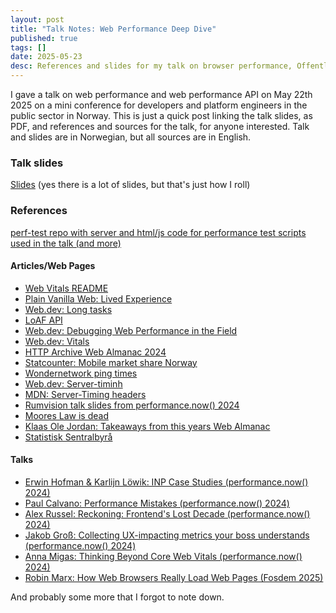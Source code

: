 ```yaml
---
layout: post
title: "Talk Notes: Web Performance Deep Dive"
published: true
tags: []
date: 2025-05-23
desc: References and slides for my talk on browser performance, Offentlig fagdag 2025
---
```


I gave a talk on web performance and web performance API on May 22th 2025 on a mini conference for developers and  platform engineers in the public sector in Norway. This is just a quick post linking the talk slides, as PDF, and references and sources for the talk, for anyone interested. Talk and slides are in Norwegian, but all sources are in English. 

### Talk slides

[Slides](/assets/media/browser-perf.pdf) (yes there is a lot of slides, but that's just how I roll)

### References

[perf-test repo with server and html/js code for performance test scripts used in the talk (and more)](https://github.com/knuthaug/perf-test)

#### Articles/Web Pages

- [Web Vitals README](https://github.com/GoogleChrome/web-vitals/)
- [Plain Vanilla Web: Lived Experience](https://plainvanillaweb.com/blog/articles/2024-09-30-lived-experience/)
- [Web.dev: Long tasks](https://web.dev/articles/long-tasks-devtools)
- [LoAF API](https://developer.chrome.com/docs/web-platform/long-animation-frames)
- [Web.dev: Debugging Web Performance in the Field](https://web.dev/articles/debug-performance-in-the-field)
- [Web.dev: Vitals](https://web.dev/articles/vitals)
- [HTTP Archive Web Almanac 2024](https://almanac.httparchive.org/en/2024/)
- [Statcounter: Mobile market share Norway](https://gs.statcounter.com/vendor-market-share/mobile/norway)
- [Wondernetwork ping times](https://wondernetwork.com/pings/Bangkok)
- [Web.dev: Server-timinh](https://web.dev/articles/custom-metrics?utm_source=devtools#server-timing-api)
- [MDN: Server-Timing headers](https://developer.mozilla.org/en-US/docs/Web/HTTP/Reference/Headers/Server-Timing)
- [Rumvision talk slides from performance.now() 2024 ](https://www.rumvision.com/file/upload/doc/20241115-performance-now.pdf)
- [Moores Law is dead](https://cap.csail.mit.edu/death-moores-law-what-it-means-and-what-might-fill-gap-going-forward)
- [Klaas Ole Jordan: Takeaways from this years Web Almanac](https://www.kojordan.com/blog/takeaways-from-this-years-web-almanac)
- [Statistisk Sentralbyrå](https://ssb.no/)

#### Talks

- [Erwin Hofman & Karlijn Löwik: INP Case Studies (performance.now() 2024)](https://www.youtube.com/watch?v=whgZ8PTh82M)
- [Paul Calvano: Performance Mistakes (performance.now() 2024)](https://www.youtube.com/watch?v=j5E_U_hu7g0)
- [Alex Russel: Reckoning: Frontend's Lost Decade (performance.now() 2024)](https://www.youtube.com/watch?v=0XwWVjQOmyg)
- [Jakob Groß: Collecting UX-impacting metrics your boss understands (performance.now() 2024)](https://www.youtube.com/watch?v=Lu9OtuRJ0QI)
- [Anna Migas: Thinking Beyond Core Web Vitals (performance.now() 2024)](https://www.youtube.com/watch?v=8Unbv5MUQq0)
- [Robin Marx: How Web Browsers Really Load Web Pages (Fosdem 2025)](https://fosdem.org/2025/schedule/event/fosdem-2025-4852-how-browsers-really-load-web-pages/)

And probably some more that I forgot to note down. 